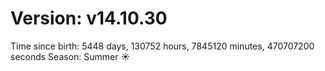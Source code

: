 # Version: v14.10.30
Time since birth: 5448 days, 130752 hours, 7845120 minutes, 470707200 seconds
Season: Summer ☀️
